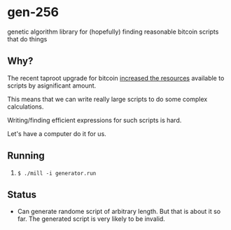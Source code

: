 # gen-256
genetic algorithm library for (hopefully) finding reasonable bitcoin scripts that do things

## Why?

The recent taproot upgrade for bitcoin [increased the resources](https://github.com/bitcoin/bips/blob/master/bip-0342.mediawiki#Resource_limits)
available to scripts by asignificant amount.

This means that we can write really large scripts to do some complex calculations.

Writing/finding efficient expressions for such scripts is hard.

Let's have a computer do it for us.

## Running

1. `$ ./mill -i generator.run`

## Status
* Can generate randome script of arbitrary length. But that is about it so far. The generated script is very likely to be invalid.
